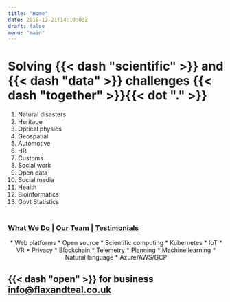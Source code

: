```yaml
---
title: "Home"
date: 2018-12-21T14:10:03Z
draft: false
menu: "main"
---
```


# Solving {{< dash "scientific" >}} and {{< dash "data" >}} challenges {{< dash "together" >}}{{< dot "." >}}

1. Natural disasters
1. Heritage
1. Optical physics
1. Geospatial
1. Automotive
1. HR
1. Customs
1. Social work
1. Open data
1. Social media
1. Health
1. Bioinformatics
1. Govt Statistics

### <br>[What We Do](https://flaxandteal.co.uk/pages/video) | [Our Team](https://flaxandteal.co.uk/pages/team/) | [Testimonials](https://flaxandteal.co.uk/pages/testimonials/)</br>

<center>
* Web platforms
* Open source
* Scientific computing
* Kubernetes
* IoT
* VR
* Privacy
* Blockchain
* Telemetry
* Planning
* Machine learning
* Natural language
* Azure/AWS/GCP
</center>

## {{< dash "open" >}} for business<br/>info@flaxandteal.co.uk 

